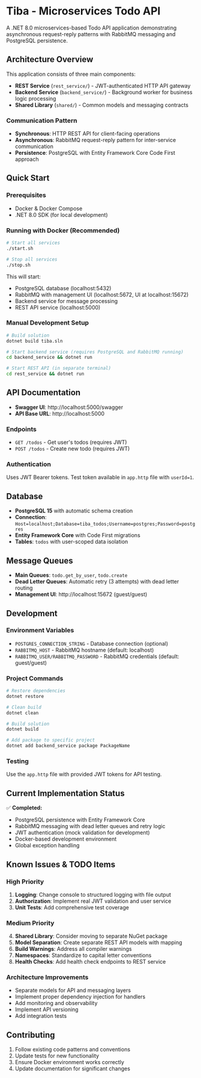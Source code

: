 # Tiba - Microservices Todo API

A .NET 8.0 microservices-based Todo API application demonstrating asynchronous request-reply patterns with RabbitMQ messaging and PostgreSQL persistence.

## Architecture Overview

This application consists of three main components:

- **REST Service** (`rest_service/`) - JWT-authenticated HTTP API gateway
- **Backend Service** (`backend_service/`) - Background worker for business logic processing
- **Shared Library** (`shared/`) - Common models and messaging contracts

### Communication Pattern
- **Synchronous**: HTTP REST API for client-facing operations
- **Asynchronous**: RabbitMQ request-reply pattern for inter-service communication
- **Persistence**: PostgreSQL with Entity Framework Core Code First approach

## Quick Start

### Prerequisites
- Docker & Docker Compose
- .NET 8.0 SDK (for local development)

### Running with Docker (Recommended)

```bash
# Start all services
./start.sh

# Stop all services
./stop.sh
```

This will start:
- PostgreSQL database (localhost:5432)
- RabbitMQ with management UI (localhost:5672, UI at localhost:15672)
- Backend service for message processing
- REST API service (localhost:5000)

### Manual Development Setup

```bash
# Build solution
dotnet build tiba.sln

# Start backend service (requires PostgreSQL and RabbitMQ running)
cd backend_service && dotnet run

# Start REST API (in separate terminal)
cd rest_service && dotnet run
```

## API Documentation

- **Swagger UI**: http://localhost:5000/swagger
- **API Base URL**: http://localhost:5000

### Endpoints
- `GET /todos` - Get user's todos (requires JWT)
- `POST /todos` - Create new todo (requires JWT)

### Authentication
Uses JWT Bearer tokens. Test token available in `app.http` file with `userId=1`.

## Database

- **PostgreSQL 15** with automatic schema creation
- **Connection**: `Host=localhost;Database=tiba_todos;Username=postgres;Password=postgres`
- **Entity Framework Core** with Code First migrations
- **Tables**: `todos` with user-scoped data isolation

## Message Queues

- **Main Queues**: `todo.get_by_user`, `todo.create`
- **Dead Letter Queues**: Automatic retry (3 attempts) with dead letter routing
- **Management UI**: http://localhost:15672 (guest/guest)

## Development

### Environment Variables
- `POSTGRES_CONNECTION_STRING` - Database connection (optional)
- `RABBITMQ_HOST` - RabbitMQ hostname (default: localhost)
- `RABBITMQ_USER/RABBITMQ_PASSWORD` - RabbitMQ credentials (default: guest/guest)

### Project Commands
```bash
# Restore dependencies
dotnet restore

# Clean build
dotnet clean

# Build solution
dotnet build

# Add package to specific project
dotnet add backend_service package PackageName
```

### Testing
Use the `app.http` file with provided JWT tokens for API testing.

## Current Implementation Status

✅ **Completed:**
- PostgreSQL persistence with Entity Framework Core
- RabbitMQ messaging with dead letter queues and retry logic
- JWT authentication (mock validation for development)
- Docker-based development environment
- Global exception handling

## Known Issues & TODO Items

### High Priority
1. **Logging**: Change console to structured logging with file output
2. **Authorization**: Implement real JWT validation and user service
3. **Unit Tests**: Add comprehensive test coverage

### Medium Priority
4. **Shared Library**: Consider moving to separate NuGet package
5. **Model Separation**: Create separate REST API models with mapping
6. **Build Warnings**: Address all compiler warnings
11. **Namespaces**: Standardize to capital letter conventions
12. **Health Checks**: Add health check endpoints to REST service

### Architecture Improvements
- Separate models for API and messaging layers
- Implement proper dependency injection for handlers
- Add monitoring and observability
- Implement API versioning
- Add integration tests

## Contributing

1. Follow existing code patterns and conventions
2. Update tests for new functionality
3. Ensure Docker environment works correctly
4. Update documentation for significant changes
